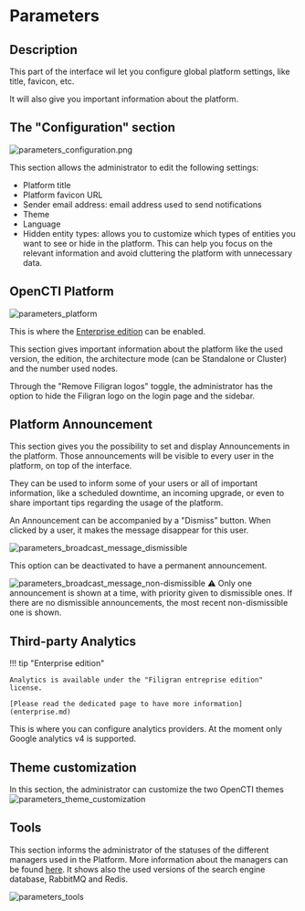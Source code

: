 # Parameters

## Description

This part of the interface wil let you configure global platform settings, like title, favicon, etc.

It will also give you important information about the platform.

## The "Configuration" section
![parameters_configuration.png](assets/parameters_configuration.png)

This section allows the administrator to edit the following settings:

- Platform title
- Platform favicon URL
- Sender email address: email address used to send notifications
- Theme
- Language
- Hidden entity types: allows you to customize which types of entities you want to see or hide in the platform. This can help you focus on the relevant information and avoid cluttering the platform with unnecessary data.

## OpenCTI Platform
![parameters_platform](assets/parameters_platform.png)

This is where the [Enterprise edition](enterprise.md) can be enabled.

This section gives important information about the platform like the used version, the edition, the architecture mode (can be Standalone or Cluster) and the number used nodes.

Through the "Remove Filigran logos" toggle, the administrator has the option to hide the Filigran logo on the login page and the sidebar.


## Platform Announcement

This section gives you the possibility to set and display Announcements in the platform. Those announcements will be visible to every user in the platform, on top of the interface.

They can be used to inform some of your users or all of important information, like a scheduled downtime, an incoming upgrade, or even to share important tips regarding the usage of the platform.


An Announcement can be accompanied by a "Dismiss” button. When clicked by a user, it makes the message disappear for this user.

![parameters_broadcast_message_dismissible](assets/parameters_broadcast_message_dismissible.png)

This option can be deactivated to have a permanent announcement.

![parameters_broadcast_message_non-dismissible](assets/parameters_broadcast_message_non-dismissible.png)
⚠️ Only one announcement is shown at a time, with priority given to dismissible ones. If there are no dismissible announcements, the most recent non-dismissible one is shown.

## Third-party Analytics

!!! tip "Enterprise edition"

    Analytics is available under the "Filigran entreprise edition" license.

    [Please read the dedicated page to have more information](enterprise.md)

This is where you can configure analytics providers. At the moment only Google analytics v4 is supported.

## Theme customization

In this section, the administrator can customize the two OpenCTI themes
![parameters_theme_customization](assets/parameters_theme_customization.png)


## Tools

This section informs the administrator of the statuses of the different managers used in the Platform. More information about the managers can be found [here](../deployment/managers.md).
It shows also the used versions of the search engine database, RabbitMQ and Redis.

![parameters_tools](assets/parameters_tools.png)
